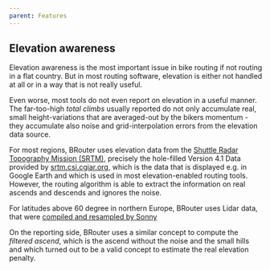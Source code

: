 ```yaml
---
parent: Features
---
```


## Elevation awareness

Elevation awareness is the most important issue in bike routing if not routing
in a flat country. But in most routing software, elevation is either not handled
at all or in a way that is not really useful.

Even worse, most tools do not even report on elevation in a useful manner. The
far-too-high *total climbs* usually reported do not only accumulate real, small
height-variations that are averaged-out by the bikers momentum - they accumulate
also noise and grid-interpolation errors from the elevation data source.

For most regions, BRouter uses elevation data from the [Shuttle Radar Topography
Mission (SRTM)](http://srtm.usgs.gov/), precisely the hole-filled Version 4.1
Data provided by [srtm.csi.cgiar.org](http://srtm.csi.cgiar.org/), which is the
data that is displayed e.g. in Google Earth and which is used in most
elevation-enabled routing tools. However, the routing algorithm is able to
extract the information on real ascends and descends and ignores the noise.

For latitudes above 60 degree in northern Europe, BRouter uses Lidar data, that
were [compiled and resampled by Sonny](https://data.opendataportal.at/dataset/dtm-europe)

On the reporting side, BRouter uses a similar concept to compute the *filtered
ascend*, which is the ascend without the noise and the small hills and which
turned out to be a valid concept to estimate the real elevation penalty.
